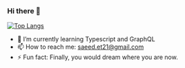 ### Hi there 👋

[![Top Langs](https://github-readme-stats.vercel.app/api/top-langs/?username=saeedet&langs_count=8)](https://github.com/anuraghazra/github-readme-stats)



- 🌱 I’m currently learning Typescript and GraphQL
- 📫 How to reach me: saeed.et21@gmail.com
- ⚡ Fun fact: Finally, you would dream where you are now.



